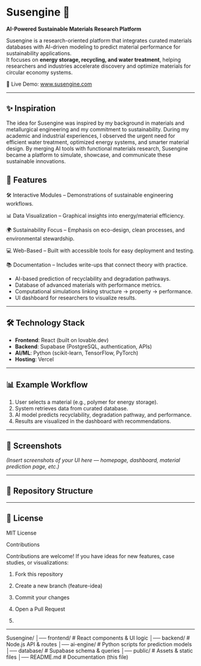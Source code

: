 # Susengine 🌱
**AI-Powered Sustainable Materials Research Platform**

Susengine is a research-oriented platform that integrates curated materials databases with AI-driven modeling to predict material performance for sustainability applications.  
It focuses on **energy storage, recycling, and water treatment**, helping researchers and industries accelerate discovery and optimize materials for circular economy systems.

🔗 Live Demo: www.susengine.com

---

## ✨ Inspiration

The idea for Susengine was inspired by my background in materials and metallurgical engineering and my commitment to sustainability. During my academic and industrial experiences, I observed the urgent need for efficient water treatment, optimized energy systems, and smarter material design. By merging AI tools with functional materials research, Susengine became a platform to simulate, showcase, and communicate these sustainable innovations.


## 🚀 Features
🛠️ Interactive Modules – Demonstrations of sustainable engineering workflows.

📊 Data Visualization – Graphical insights into energy/material efficiency.

🌍 Sustainability Focus – Emphasis on eco-design, clean processes, and environmental stewardship.

💻 Web-Based – Built with accessible tools for easy deployment and testing.

📚 Documentation – Includes write-ups that connect theory with practice.

- AI-based prediction of recyclability and degradation pathways.
- Database of advanced materials with performance metrics.
- Computational simulations linking structure → property → performance.
- UI dashboard for researchers to visualize results.

---

## 🛠️ Technology Stack
- **Frontend**: React (built on lovable.dev)  
- **Backend**: Supabase (PostgreSQL, authentication, APIs)  
- **AI/ML**: Python (scikit-learn, TensorFlow, PyTorch)  
- **Hosting**: Vercel  

---

## 📊 Example Workflow
1. User selects a material (e.g., polymer for energy storage).  
2. System retrieves data from curated database.  
3. AI model predicts recyclability, degradation pathway, and performance.  
4. Results are visualized in the dashboard with recommendations.

---

## 📸 Screenshots
*(Insert screenshots of your UI here — homepage, dashboard, material prediction page, etc.)*

---

## 📂 Repository Structure

---

## 📜 License
MIT License


Contributions

Contributions are welcome!
If you have ideas for new features, case studies, or visualizations:

1. Fork this repository

2. Create a new branch (feature-idea)

3. Commit your changes

4. Open a Pull Request
5. 


---

Susengine/
│── frontend/         # React components & UI logic
│── backend/          # Node.js API & routes
│── ai-engine/        # Python scripts for prediction models
│── database/         # Supabase schema & queries
│── public/           # Assets & static files
│── README.md         # Documentation (this file)
